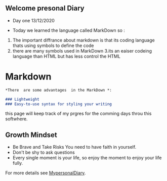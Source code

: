 ## Welcome presonal Diary 

* Day one 13/12/2020 

 * Today we learned the language called MarkDown so :
 1. The important diffrance about markdown is that its coding language thats using symbols to define the code 
 2. there are many symbols used in MarkDown
 3.its an eaiser codeing language than HTML but has less control the HTML 


# Markdown

```markdown
*There  are some advantages  in the MarkDown *:

### Lightweight
### Easy-to-use syntax for styling your writing


```



this page will keep track of my prgres for the comming days throu this softwhere.
## Growth Mindset
* Be Brave and Take Risks You need to have faith in yourself.
* Don't be shy to ask questions
* Every single moment is your life, so enjoy the moment to enjoy your life fully.



For more details see [MypersonalDiary](https://qsalman.github.io/reading-nots/).
